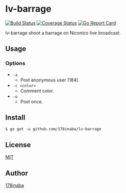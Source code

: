 # lv-barrage

[![Build Status](https://travis-ci.org/178inaba/lv-barrage.svg?branch=master)](https://travis-ci.org/178inaba/lv-barrage)
[![Coverage Status](https://coveralls.io/repos/github/178inaba/lv-barrage/badge.svg?branch=master)](https://coveralls.io/github/178inaba/lv-barrage?branch=master)
[![Go Report Card](https://goreportcard.com/badge/github.com/178inaba/lv-barrage)](https://goreportcard.com/report/github.com/178inaba/lv-barrage)

lv-barrage shoot a barrage on Niconico live broadcast.

## Usage

### Options

* `-a`
  * Post anonymous user (184).
* `-c <color>`
  * Comment color.
* `-o`
  * Post once.

## Install

```console
$ go get -u github.com/178inaba/lv-barrage
```

## License

[MIT](LICENSE)

## Author

[178inaba](https://github.com/178inaba)
